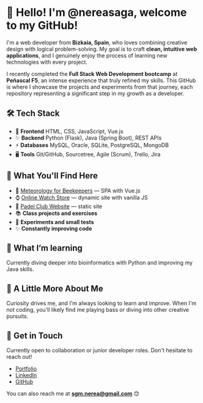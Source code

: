 # 👋 Hello! I'm @nereasaga, welcome to my GitHub!  

I'm a web developer from **Bizkaia, Spain**, who loves combining creative design with logical problem-solving. My goal is to craft **clean, intuitive web applications**, and I genuinely enjoy the process of learning new technologies with every project.

I recently completed the **Full Stack Web Development bootcamp** at **Peñascal F5**, an intense experience that truly refined my skills. This GitHub is where I showcase the projects and experiments from that journey, each repository representing a significant step in my growth as a developer.

## 🛠️ Tech Stack  

- 🎨 **Frontend**  HTML, CSS, JavaScript, Vue.js 
- ✨ **Backend**  Python (Flask), Java (Spring Boot), REST APIs  
- ⚡ **Databases**   MySQL, Oracle, SQLite, PostgreSQL, MongoDB  
- 🖥️ **Tools**  Git/GitHub, Sourcetree, Agile (Scrum), Trello, Jira  

## 📂 What You'll Find Here  

- 🐝 [Meteorology for Beekeepers](https://intxaurtietadev.github.io/meteobee) — SPA with Vue.js
- ⌚ [Online Watch Store](https://heartfelt-cat-19391e.netlify.app/) — dynamic site with vanilla JS
- 🎾 [Padel Club Website](https://nereasaga.github.io/proyecto-web-deportiva/) — static site
- 📚 **Class projects and exercises**  
- 🔬 **Experiments and small tests**  
- ✨ **Constantly improving code**

## 🌱 What I’m learning
Currently diving deeper into bioinformatics with Python and improving my Java skills.

## 🎸 A Little More About Me  
Curiosity drives me, and I'm always looking to learn and improve. When I'm not coding, you'll likely find me playing bass or diving into other creative pursuits.

## 📩 Get in Touch  
Currently open to collaboration or junior developer roles. Don't hesitate to reach out!

- [Portfolio](https://nereasaga.github.io/portfolio-def)
- [LinkedIn](https://linkedin.com/in/nereasgallastegui)
- [GitHub](https://github.com/nereasaga)

You can also reach me at **sgm.nerea@gmail.com** 😊  

